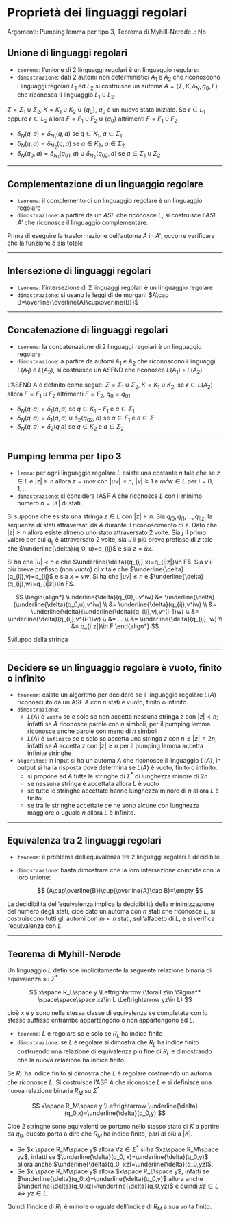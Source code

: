 # Proprietà dei linguaggi regolari

Argomenti: Pumping lemma per tipo 3, Teorema di Myhill-Nerode
.: No

## Unione di linguaggi regolari

- `teorema`: l’unione di 2 linguaggi regolari è un linguaggio regolare:
- `dimostrazione`: dati 2 automi non deterministici $A_1$ e $A_2$ che riconoscono i linguaggi regolari $L_1$ ed $L_2$ si costruisce un automa $A=\left\langle \Sigma, K, \delta_N, q_0, F \right\rangle$ che riconosca il linguaggio $L_1 \cup L_2$

$\Sigma=\Sigma_1\cup\Sigma_2$, $K=K_1\cup K_2\cup \left\{ q_0 \right\}$, $q_0$ è un nuovo stato iniziale. Se $\epsilon \in L_1$ oppure $\epsilon \in L_2$ allora $F=F_1\cup F_2\cup \left\{q_0\right\}$ altrimenti  $F=F_1\cup F_2$

- $\delta_N(q,a)=\delta_{N_1}(q,a)$  se $q \in K_1$, $a\in \Sigma_1$
- $\delta_N(q,a)=\delta_{N_2}(q,a)$  se $q \in K_2$, $a\in \Sigma_2$
- $\delta_N(q_0,a)=\delta_{N_1}(q_{01},a)\cup \delta_{N_2}(q_{02},a)$  se $a\in \Sigma_1\cup \Sigma_2$

---

## Complementazione di un linguaggio regolare

- `teorema`: il complemento di un linguaggio regolare è un linguaggio regolare
- `dimostrazione`: a partire da un $ASF$ che riconosce $L$, si costruisce l’$ASF$ $A'$ che riconosce il linguaggio complementare.

Prima di eseguire la trasformazione dell’automa $A$ in $A'$, occorre verificare che la funzione $\delta$ sia totale

---

## Intersezione di linguaggi regolari

- `teorema`: l’intersezione di 2 linguaggi regolari è un linguaggio regolare
- `dimostrazione`: si usano le leggi di de morgan: $A\cap B=\overline{\overline{A}\cup\overline{B}}$

---

## Concatenazione di linguaggi regolari

- `teorema`: la concatenazione di 2 linguaggi regolari è un linguaggio regolare
- `dimostrazione`: a partire da automi $A_1$ e $A_2$ che riconoscono i linguaggi $L(A_1)$ e $L(A_2)$, si costruisce un $\text{ASFND}$ che riconosce $L(A_1)\circ L(A_2)$

L’$\text{ASFND}$ $A$ è definito come segue: $\Sigma=\Sigma_1 \cup \Sigma_2$, $K=K_1\cup K_2$, se $\epsilon\in L(A_2)$ allora $F=F_1 \cup F_2$ altrimenti $F=F_2$, $q_0=q_{01}$

- $\delta_N(q,a)=\delta_{1}(q,a)$  se $q \in K_1-F_1$ e $a\in \Sigma_1$
- $\delta_N(q,a)=\delta_1(q,a) \cup \delta_2(q_{02},a)$ se $q \in F_1$ e $a\in \Sigma$
- $\delta_N(q,a)=\delta_2(q_,a)$  se $q\in K_2$ e $a\in \Sigma_2$

---

## Pumping lemma per tipo 3

- `lemma`: per ogni linguaggio regolare $L$ esiste una costante $n$ tale che se $z\in L$ e $|z|\ge n$ allora $z=uvw$ con $|uv|\le n$, $|v|\ge1$ e $uv^iw\in L$ per $i=0,1,...$
- `dimostrazione`: si considera l’ASF $A$ che riconosce $L$ con il minimo numero $n=|K|$ di stati.

Si suppone che esista una stringa $z\in L$ con $|z|\ge n$. Sia $q_{i0},q_{i1},...,q_{i|z|}$ la sequenza di stati attraversati da $A$ durante il riconoscimento di $z$. Dato che $|z|\ge n$ allora esiste almeno uno stato attraversato 2 volte. Sia $j$ il primo valore per cui $q_{ij}$ è attraversato 2 volte, sia $u$ il più breve prefisso di $z$ tale che $\underline{\delta}(q_0, u)=q_{ij}$ e sia $z=ux$.

Si ha che $|u|<n$ e che $\underline{\delta}(q_{ij},x)=q_{i|z|}\in F$. Sia $v$ il più breve prefisso (non vuoto) di $x$ tale che $\underline{\delta}(q_{ij},v)=q_{ij}$ e sia $x=vw$. Si ha che $|uv|\le n$ e $\underline{\delta}(q_{ij},w)=q_{i|z|}\in F$.

$$
\begin{align*}
  \underline{\delta}(q_{0},uv^iw) &= \underline{\delta}(\underline{\delta}(q_0,u),v^iw)
\\
  &= \underline{\delta}(q_{ij},v^iw)
\\
  &= \underline{\delta}(\underline{\delta}(q_{ij},v),v^{i-1}w) \\
  &= \underline{\delta}(q_{ij},v^{i-1}w) \\
  &= ... \\
  &= \underline{\delta}(q_{ij}, w) \\
  &= q_{i|z|}\in F
\end{align*}
$$

Sviluppo della stringa

---

## Decidere se un linguaggio regolare è vuoto, finito o infinito

- `teorema`: esiste un algoritmo per decidere se il linguaggio regolare $L(A)$ riconosciuto da un ASF $A$ con $n$ stati è vuoto, finito o infinito.
- `dimostrazione`:
    - $L(A)$ è `vuoto` se e solo se non accetta nessuna stringa $z$ con $|z|<n$; infatti se $A$ riconosce parole con $n$ simboli, per il pumping lemma riconosce anche parole con meno di $n$ simboli
    - $L(A)$ è `infinito` se e solo se accetta una stringa $z$ con $n\le |z|<2n$, infatti se $A$ accetta $z$ con $|z|\ge n$ per il pumping lemma accetta infinite stringhe
- `algoritmo`: in input si ha un automa $A$ che riconosce il linguaggio $L(A)$, in output si ha la risposta dove determina se $L(A)$ è vuoto, finito o infinito.
    - si propone ad $A$ tutte le stringhe di $\Sigma^*$ di lunghezza minore di $2n$
    - se nessuna stringa è accettata allora $L$ è vuoto
    - se tutte le stringhe accettate hanno lunghezza minore di $n$ allora $L$ è finito
    - se tra le stringhe accettate ce ne sono alcune con lunghezza maggiore o uguale $n$ allora $L$ è infinito.

---

## Equivalenza tra 2 linguaggi regolari

- `teorema`: il problema dell’equivalenza tra 2 linguaggi regolari è decidibile
- `dimostrazione`: basta dimostrare che la loro intersezione coincide con la loro unione:
    
    $$
    (A\cap\overline{B})\cup(\overline{A}\cap B)=\empty
    $$
    

La decidibilità dell’equivalenza implica la decidibilità della minimizzazione del numero degli stati, cioè dato un automa con $n$ stati che riconosce $L$, si costruiscono tutti gli automi con $m<n$ stati, sull’alfabeto di $L$, e si verifica l’equivalenza con $L$.

---

## Teorema di Myhill-Nerode

Un linguaggio $L$ definisce implicitamente la seguente relazione binaria di equivalenza su $\Sigma^*$

$$
x\space R_L\space y \Leftrightarrow  (\forall z\in \Sigma^* \space\space\space xz\in L \Leftrightarrow yz\in L)
$$

cioè $x$ e $y$ sono nella stessa classe di equivalenza se completate con lo stesso suffisso entrambe appartengono o non appartengono ad $L$.

- `teorema`: $L$ è regolare se e solo se $R_L$ ha indice finito
- `dimostrazione`: se $L$ è regolare si dimostra che $R_L$ ha indice finito costruendo una relazione di equivalenza più fine di $R_L$ e dimostrando che la nuova relazione ha indice finito.

Se $R_L$ ha indice finito si dimostra che $L$ è regolare costruendo un automa che riconosce $L$. Si costruisce l’ASF $A$ che riconosce $L$ e si definisce una nuova relazione binaria $R_M$ su $\Sigma^*$

$$
x\space R_M\space y \Leftrightarrow  \underline{\delta}(q_0,x)=\underline{\delta}(q_0,y)
$$

Cioè 2 stringhe sono equivalenti se portano nello stesso stato di $K$ a partire da $q_0$, questo porta a dire che $R_M$ ha indice finito, pari al più a $|K|$. 

- Se $x \space R_M\space y$ allora $\forall z\in \Sigma^*$ si ha $xz\space R_M\space yz$, infatti se $\underline{\delta}(q_0, x)=\underline{\delta}(q_0,y)$ allora anche $\underline{\delta}(q_0, xz)=\underline{\delta}(q_0,yz)$.
- Se $x \space R_M\space y$ allora $x\space R_L\space y$, infatti se $\underline{\delta}(q_0,x)=\underline{\delta}(q_0,y)$ allora anche $\underline{\delta}(q_0,xz)=\underline{\delta}(q_0,yz)$ e quindi $xz\in L \Leftrightarrow yz\in L$.

Quindi l’indice di $R_L$ è minore o uguale dell’indice di $R_M$ a sua volta finito.